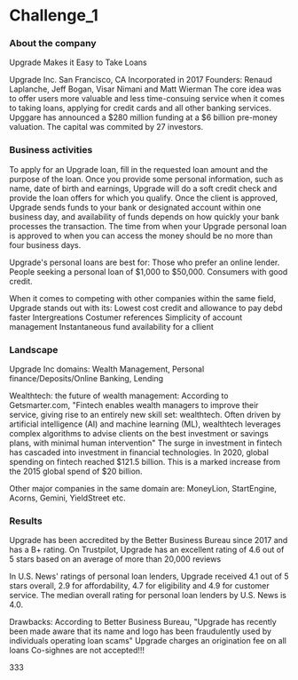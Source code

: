 # Challenge_1
### About the company
Upgrade Makes it Easy to Take Loans

Upgrade Inc. San Francisco, CA
Incorporated in 2017
Founders: Renaud Laplanche, Jeff Bogan, Visar Nimani and Matt Wierman 
The core idea was to offer users more valuable and less time-consuing service when it comes to taking loans, applying for credit cards and all other banking services.
Upggare has announced a $280 million funding at a $6 billion pre-money valuation. The capital was commited by 27 investors. 

### Business activities
To apply for an Upgrade loan, fill in the requested loan amount and the purpose of the loan. Once you provide some personal information, such as name, date of birth and earnings, Upgrade will do a soft credit check and provide the loan offers for which you qualify. 
Once the client is approved, Upgrade sends funds to your bank or designated account within one business day, and availability of funds depends on how quickly your bank processes the transaction. The time from when your Upgrade personal loan is approved to when you can access the money should be no more than four business days.

Upgrade's personal loans are best for: 
Those who prefer an online lender.
People seeking a personal loan of $1,000 to $50,000.
Consumers with good credit.

When it comes to competing with other companies within the same field, Upgrade stands out with its:
Lowest cost credit and allowance to pay debd faster
Intergreations
Costumer references
Simplicity of account management
Instantaneous fund availability for a cllient 

### Landscape
Upgrade Inc domains: Wealth Management, Personal finance/Deposits/Online Banking, Lending

Wealthtech: the future of wealth management: According to Getsmarter.com, "Fintech enables wealth managers to improve their service, giving rise to an entirely new skill set: wealthtech. Often driven by artificial intelligence (AI) and machine learning (ML), wealthtech leverages complex algorithms to advise clients on the best investment or savings plans, with minimal human intervention"
The surge in investment in fintech has cascaded into investment in financial technologies. In 2020, global spending on fintech reached $121.5 billion. This is a marked increase from the 2015 global spend of $20 billion.

Other major companies in the same domain are:
MoneyLion, StartEngine, Acorns, Gemini, YieldStreet etc.

### Results
Upgrade has been accredited by the Better Business Bureau since 2017 and has a B+ rating. On Trustpilot, Upgrade has an excellent rating of 4.6 out of 5 stars based on an average of more than 20,000 reviews

In U.S. News' ratings of personal loan lenders, Upgrade received 4.1 out of 5 stars overall, 2.9 for affordability, 4.7 for eligibility and 4.9 for customer service. The median overall rating for personal loan lenders by U.S. News is 4.0.

Drawbacks:
According to Better Business Bureau, "Upgrade has recently been made aware that its name and logo has been fraudulently used by individuals operating loan scams"
Upgrade charges an origination fee on all loans 
Co-sighnes are not accepted!!!


333
















